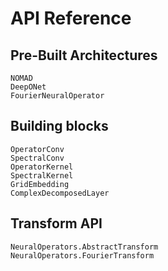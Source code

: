 # API Reference

## Pre-Built Architectures

```@docs
NOMAD
DeepONet
FourierNeuralOperator
```

## Building blocks

```@docs
OperatorConv
SpectralConv
OperatorKernel
SpectralKernel
GridEmbedding
ComplexDecomposedLayer
```

## Transform API

```@docs
NeuralOperators.AbstractTransform
NeuralOperators.FourierTransform
```
